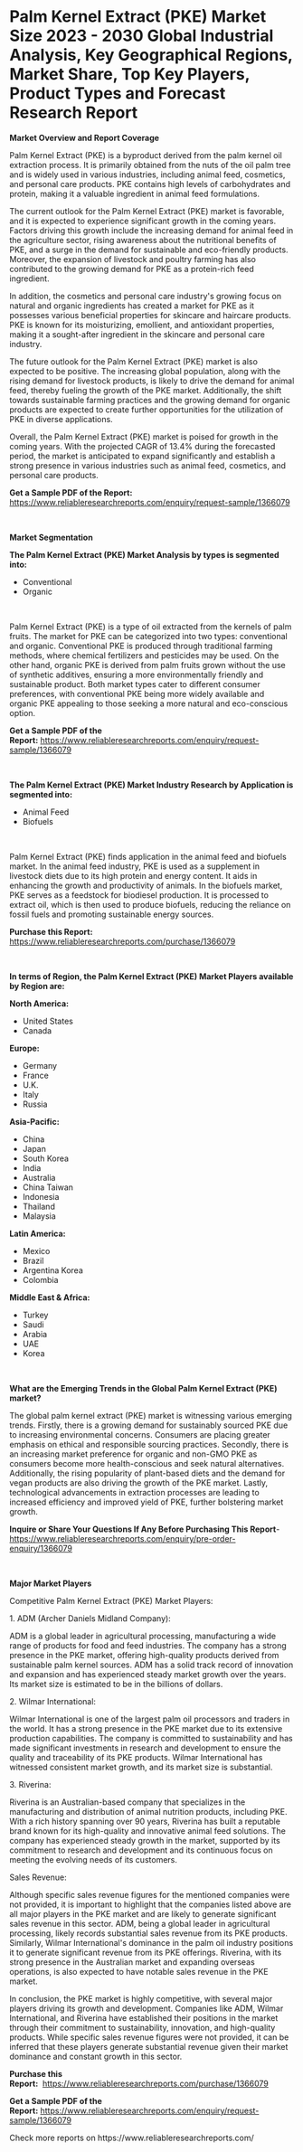 <p><h1>Palm Kernel Extract (PKE) Market Size 2023 - 2030 Global Industrial Analysis, Key Geographical Regions, Market Share, Top Key Players, Product Types and Forecast Research Report</h1></p><p><strong>Market Overview and Report Coverage</strong></p>
<p><p>Palm Kernel Extract (PKE) is a byproduct derived from the palm kernel oil extraction process. It is primarily obtained from the nuts of the oil palm tree and is widely used in various industries, including animal feed, cosmetics, and personal care products. PKE contains high levels of carbohydrates and protein, making it a valuable ingredient in animal feed formulations.</p><p>The current outlook for the Palm Kernel Extract (PKE) market is favorable, and it is expected to experience significant growth in the coming years. Factors driving this growth include the increasing demand for animal feed in the agriculture sector, rising awareness about the nutritional benefits of PKE, and a surge in the demand for sustainable and eco-friendly products. Moreover, the expansion of livestock and poultry farming has also contributed to the growing demand for PKE as a protein-rich feed ingredient.</p><p>In addition, the cosmetics and personal care industry's growing focus on natural and organic ingredients has created a market for PKE as it possesses various beneficial properties for skincare and haircare products. PKE is known for its moisturizing, emollient, and antioxidant properties, making it a sought-after ingredient in the skincare and personal care industry.</p><p>The future outlook for the Palm Kernel Extract (PKE) market is also expected to be positive. The increasing global population, along with the rising demand for livestock products, is likely to drive the demand for animal feed, thereby fueling the growth of the PKE market. Additionally, the shift towards sustainable farming practices and the growing demand for organic products are expected to create further opportunities for the utilization of PKE in diverse applications.</p><p>Overall, the Palm Kernel Extract (PKE) market is poised for growth in the coming years. With the projected CAGR of 13.4% during the forecasted period, the market is anticipated to expand significantly and establish a strong presence in various industries such as animal feed, cosmetics, and personal care products.</p></p>
<p><strong>Get a Sample PDF of the Report:</strong> <a href="https://www.reliableresearchreports.com/enquiry/request-sample/1366079">https://www.reliableresearchreports.com/enquiry/request-sample/1366079</a></p>
<p>&nbsp;</p>
<p><strong>Market Segmentation</strong></p>
<p><strong>The Palm Kernel Extract (PKE) Market Analysis by types is segmented into:</strong></p>
<p><ul><li>Conventional</li><li>Organic</li></ul></p>
<p>&nbsp;</p>
<p><p>Palm Kernel Extract (PKE) is a type of oil extracted from the kernels of palm fruits. The market for PKE can be categorized into two types: conventional and organic. Conventional PKE is produced through traditional farming methods, where chemical fertilizers and pesticides may be used. On the other hand, organic PKE is derived from palm fruits grown without the use of synthetic additives, ensuring a more environmentally friendly and sustainable product. Both market types cater to different consumer preferences, with conventional PKE being more widely available and organic PKE appealing to those seeking a more natural and eco-conscious option.</p></p>
<p><strong>Get a Sample PDF of the Report:</strong>&nbsp;<a href="https://www.reliableresearchreports.com/enquiry/request-sample/1366079">https://www.reliableresearchreports.com/enquiry/request-sample/1366079</a></p>
<p>&nbsp;</p>
<p><strong>The Palm Kernel Extract (PKE) Market Industry Research by Application is segmented into:</strong></p>
<p><ul><li>Animal Feed</li><li>Biofuels</li></ul></p>
<p>&nbsp;</p>
<p><p>Palm Kernel Extract (PKE) finds application in the animal feed and biofuels market. In the animal feed industry, PKE is used as a supplement in livestock diets due to its high protein and energy content. It aids in enhancing the growth and productivity of animals. In the biofuels market, PKE serves as a feedstock for biodiesel production. It is processed to extract oil, which is then used to produce biofuels, reducing the reliance on fossil fuels and promoting sustainable energy sources.</p></p>
<p><strong>Purchase this Report:</strong>&nbsp; <a href="https://www.reliableresearchreports.com/purchase/1366079">https://www.reliableresearchreports.com/purchase/1366079</a></p>
<p>&nbsp;</p>
<p><strong>In terms of Region, the Palm Kernel Extract (PKE) Market Players available by Region are:</strong></p>
<p>
    <p> <strong> North America: </strong>
        <ul>
            <li>United States</li>
            <li>Canada</li>
        </ul>
        </p> 
    <p> <strong> Europe: </strong>
        <ul>
            <li>Germany</li>
            <li>France</li>
            <li>U.K.</li>
            <li>Italy</li>
            <li>Russia</li>
        </ul>
        </p> 
    <p> <strong> Asia-Pacific: </strong>
        <ul>
            <li>China</li>
            <li>Japan</li>
            <li>South Korea</li>
            <li>India</li>
            <li>Australia</li>
            <li>China Taiwan</li>
            <li>Indonesia</li>
            <li>Thailand</li>
            <li>Malaysia</li>
        </ul>
        </p> 
    <p> <strong> Latin America: </strong>
        <ul>
            <li>Mexico</li>
            <li>Brazil</li>
            <li>Argentina Korea</li>
            <li>Colombia</li>
        </ul>
        </p> 
    <p> <strong> Middle East & Africa: </strong>
        <ul>
            <li>Turkey</li>
            <li>Saudi</li>
            <li>Arabia</li>
            <li>UAE</li>
            <li>Korea</li>
        </ul>
    </p>
    </p>
<p>&nbsp;</p>
<p><strong>What are the Emerging Trends in the Global Palm Kernel Extract (PKE) market?</strong></p>
<p><p>The global palm kernel extract (PKE) market is witnessing various emerging trends. Firstly, there is a growing demand for sustainably sourced PKE due to increasing environmental concerns. Consumers are placing greater emphasis on ethical and responsible sourcing practices. Secondly, there is an increasing market preference for organic and non-GMO PKE as consumers become more health-conscious and seek natural alternatives. Additionally, the rising popularity of plant-based diets and the demand for vegan products are also driving the growth of the PKE market. Lastly, technological advancements in extraction processes are leading to increased efficiency and improved yield of PKE, further bolstering market growth.</p></p>
<p><strong>Inquire or Share Your Questions If Any Before Purchasing This Report</strong>- <a href="https://www.reliableresearchreports.com/enquiry/pre-order-enquiry/1366079">https://www.reliableresearchreports.com/enquiry/pre-order-enquiry/1366079</a></p>
<p>&nbsp;</p>
<p><strong>Major Market Players</strong></p>
<p><p>Competitive Palm Kernel Extract (PKE) Market Players:</p><p>1. ADM (Archer Daniels Midland Company):</p><p>ADM is a global leader in agricultural processing, manufacturing a wide range of products for food and feed industries. The company has a strong presence in the PKE market, offering high-quality products derived from sustainable palm kernel sources. ADM has a solid track record of innovation and expansion and has experienced steady market growth over the years. Its market size is estimated to be in the billions of dollars.</p><p>2. Wilmar International:</p><p>Wilmar International is one of the largest palm oil processors and traders in the world. It has a strong presence in the PKE market due to its extensive production capabilities. The company is committed to sustainability and has made significant investments in research and development to ensure the quality and traceability of its PKE products. Wilmar International has witnessed consistent market growth, and its market size is substantial.</p><p>3. Riverina:</p><p>Riverina is an Australian-based company that specializes in the manufacturing and distribution of animal nutrition products, including PKE. With a rich history spanning over 90 years, Riverina has built a reputable brand known for its high-quality and innovative animal feed solutions. The company has experienced steady growth in the market, supported by its commitment to research and development and its continuous focus on meeting the evolving needs of its customers.</p><p>Sales Revenue:</p><p>Although specific sales revenue figures for the mentioned companies were not provided, it is important to highlight that the companies listed above are all major players in the PKE market and are likely to generate significant sales revenue in this sector. ADM, being a global leader in agricultural processing, likely records substantial sales revenue from its PKE products. Similarly, Wilmar International's dominance in the palm oil industry positions it to generate significant revenue from its PKE offerings. Riverina, with its strong presence in the Australian market and expanding overseas operations, is also expected to have notable sales revenue in the PKE market.</p><p>In conclusion, the PKE market is highly competitive, with several major players driving its growth and development. Companies like ADM, Wilmar International, and Riverina have established their positions in the market through their commitment to sustainability, innovation, and high-quality products. While specific sales revenue figures were not provided, it can be inferred that these players generate substantial revenue given their market dominance and constant growth in this sector.</p></p>
<p><strong>Purchase this Report:</strong>&nbsp;&nbsp;<a href="https://www.reliableresearchreports.com/purchase/1366079">https://www.reliableresearchreports.com/purchase/1366079</a></p>
<p></p>
<p><strong>Get a Sample PDF of the Report:</strong>&nbsp;<a href="https://www.reliableresearchreports.com/enquiry/request-sample/1366079">https://www.reliableresearchreports.com/enquiry/request-sample/1366079</a></p>
<p>Check more reports on https://www.reliableresearchreports.com/</p>